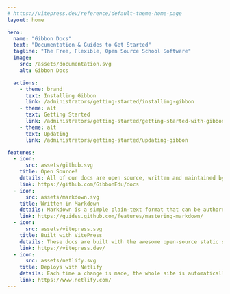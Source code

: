 ```yaml
---
# https://vitepress.dev/reference/default-theme-home-page
layout: home

hero:
  name: "Gibbon Docs"
  text: "Documentation & Guides to Get Started"
  tagline: "The Free, Flexible, Open Source School Software"
  image:
    src: /assets/documentation.svg
    alt: Gibbon Docs

  actions:
    - theme: brand
      text: Installing Gibbon
      link: /administrators/getting-started/installing-gibbon
    - theme: alt
      text: Getting Started
      link: /administrators/getting-started/getting-started-with-gibbon
    - theme: alt
      text: Updating
      link: /administrators/getting-started/updating-gibbon

features:
  - icon: 
      src: assets/github.svg
    title: Open Source!
    details: All of our docs are open source, written and maintained by members of the Gibbon community.
    link: https://github.com/GibbonEdu/docs
  - icon: 
      src: assets/markdown.svg
    title: Written in Markdown
    details: Markdown is a simple plain-text format that can be authored with any text editor or directly in GitHub.
    link: https://guides.github.com/features/mastering-markdown/
  - icon: 
      src: assets/vitepress.svg
    title: Built with VitePress
    details: These docs are built with the awesome open-source static site generator VitePress.
    link: https://vitepress.dev/
  - icon: 
      src: assets/netlify.svg
    title: Deploys with Netlify
    details: Each time a change is made, the whole site is automatically deployed via the amazing JAM-stack wizardry of Netlify.
    link: https://www.netlify.com/
---
```



